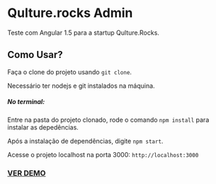 # Qulture.rocks Admin

Teste com Angular 1.5 para a startup Qulture.Rocks.

## Como Usar?

Faça o clone do projeto usando ``git clone``.

Necessário ter nodejs e git instalados na máquina.

##### No terminal:
Entre na pasta do projeto clonado, rode o comando ``npm install`` para instalar as depedências.

Após a instalação de dependências, digite ``npm start``.

Acesse o projeto localhost na porta 3000: ``http://localhost:3000``

### [VER DEMO](https://qulture-admin.herokuapp.com/)
